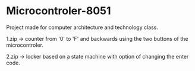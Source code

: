 # Microcontroler-8051

Project made for computer architecture and technology class.

1.zip -> counter from '0' to 'F' and backwards using the two buttons of the microcontroler.

2.zip -> locker based on a state machine with option of changing the enter code.
